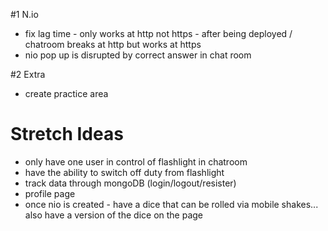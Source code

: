#1 N.io
- fix lag time - only works at http not https - after being deployed / chatroom breaks at http but works at https
- nio pop up is disrupted by correct answer in chat room

#2 Extra
- create practice area

# Stretch Ideas
- only have one user in control of flashlight in chatroom
- have the ability to switch off duty from flashlight
- track data through mongoDB (login/logout/resister)
- profile page
- once nio is created - have a dice that can be rolled via mobile shakes... also have a version of the dice on the page


